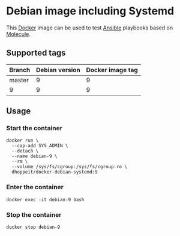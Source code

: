 # Debian image including Systemd

This [Docker](https://www.docker.com) image can be used to test [Ansible](https://www.ansible.com) playbooks based on [Molecule](https://molecule.readthedocs.io).

## Supported tags

|Branch|Debian version|Docker image tag|
|------|--------------|----------------|
|master|9             |9               |
|9     |9             |9               |

## Usage

### Start the container

```console
docker run \
  --cap-add SYS_ADMIN \
  --detach \
  --name debian-9 \
  --rm \
  --volume /sys/fs/cgroup:/sys/fs/cgroup:ro \
  dhoppeit/docker-debian-systemd:9
```

### Enter the container

```console
docker exec -it debian-9 bash
```

### Stop the container

```console
docker stop debian-9
```
